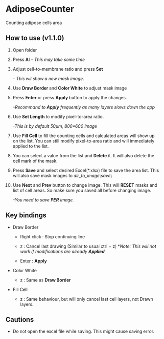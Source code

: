# AdiposeCounter

Counting adipose cells area

## How to use (v1.1.0)

1. Open folder

2. Press **AI**
  *- This may take some time*

3. Adjust cell-to-membrane ratio and press **Set** 

    *- This wil show a new mask image.*

4. Use **Draw Border** and **Color White** to adjust mask image

5. Press **Enter** or press **Apply** button to apply the changes.

    *-Recommand to __Apply__ frequently as many layers slows down the app*

6. Use **Set Length** to modify pixel-to-area ratio. 

    *-This is by default 50μm, 800\*600 image*

7. Use **Fill Cell** to fill the counting cells and calculated areas will show up on the list. You can still modify pixel-to-area ratio and will immediately applied to the list.

8. You can select a value from the list and **Delete** it. It will also delete the cell mark of the mask.

9. Press **Save** and select desired Excel(\*.xlsx) file to save the area list. This will also save mask images to *dir_to_image\\save\\*

10. Use **Next** and **Prev** button to change image. This will **RESET** masks and list of cell areas. So make sure you saved all before changing image.

    *-You need to save __PER__ image.*

## Key bindings

- Draw Border

  - Right click : Stop continuing line

  - z : Cancel last drawing (Similar to usual ctrl + z) \**Note: This will not work if modifications are already __Applied__*

  - Enter : **Apply**

- Color White

  - z : Same as **Draw Border**

- Fill Cell

  - z : Same behaviour, but will only cancel last cell layers, not Drawn layers.
  
## Cautions
  
  - Do not open the excel file while saving. This might cause saving error.
 
